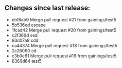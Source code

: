 ## Changes since last release:
- eb16ab9 Merge pull request #21 from gainings/test5
- 5b536ed escape
- 1fcad42 Merge pull request #20 from gainings/test5
- c2f366d sed
- 93d07a8 cdd
- ca44374 Merge pull request #18 from gainings/test5
- 2c26090 cd
- c3b0e61 Merge pull request #16 from gainings/test5
- 8366d64 test5